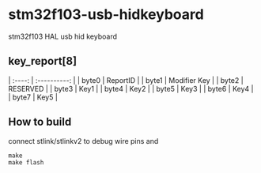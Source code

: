 # stm32f103-usb-hidkeyboard
stm32f103 HAL usb hid keyboard

## key_report[8]

| :----: | :----------: |
| byte0  | ReportID |
| byte1  | Modifier Key |
| byte2  | RESERVED |
| byte3  | Key1 |
| byte4  | Key2 |
| byte5  | Key3 |
| byte6  | Key4 |
| byte7  | Key5 |



## How to build
connect stlink/stlinkv2 to debug wire pins and
```
make
make flash
```
